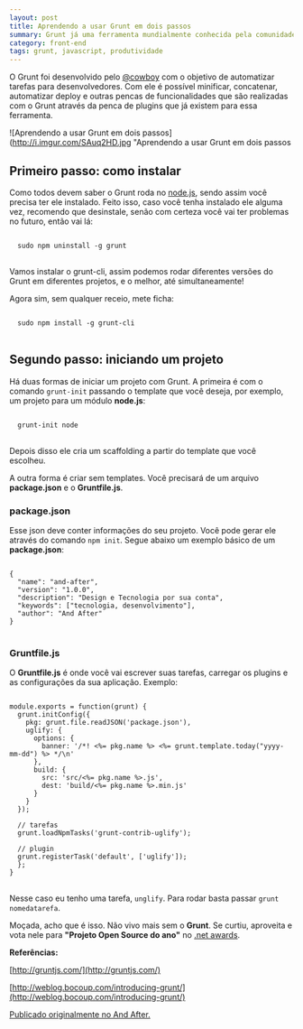 ```yaml
---
layout: post
title: Aprendendo a usar Grunt em dois passos
summary: Grunt já uma ferramenta mundialmente conhecida pela comunidade de desenvolvedores. Mesmo assim, conversando com colegas percebo que a maioria só conhece e não usa. Meu objetivo com esse post é intermediar o primeiro contato para que em poucos passos você já possa utilizá-lo sem complicações :)
category: front-end
tags: grunt, javascript, produtividade
---
```

O Grunt foi desenvolvido pelo [@cowboy](http://twitter.com/cowboy) com o objetivo de automatizar tarefas para desenvolvedores. Com ele é possí­vel minificar, concatenar, automatizar deploy e outras pencas de funcionalidades que são realizadas com o Grunt através da penca de plugins que já existem para essa ferramenta.

![Aprendendo a usar Grunt em dois passos](http://i.imgur.com/SAuq2HD.jpg "Aprendendo a usar Grunt em dois passos

## Primeiro passo: como instalar

Como todos devem saber o Grunt roda no [node.js](http://nodejs.org/), sendo assim você precisa ter ele instalado. Feito isso, caso você tenha instalado ele alguma vez, recomendo que desinstale, senão com certeza você vai ter problemas no futuro, então vai lá:

<pre>
<code class="language-bash">
  sudo npm uninstall -g grunt
</code>
</pre>

Vamos instalar o grunt-cli, assim podemos rodar diferentes versões do Grunt em diferentes projetos, e o melhor, até simultaneamente!

Agora sim, sem qualquer receio, mete ficha:

<pre>
<code class="language-bash">
  sudo npm install -g grunt-cli
</code>
</pre>

## Segundo passo: iniciando um projeto

Há duas formas de iniciar um projeto com Grunt. A primeira é com o comando `grunt-init` passando o template que você deseja, por exemplo, um projeto para um módulo **node.js**:

<pre>
<code class="language-bash">
  grunt-init node
</code>
</pre>

Depois disso ele cria um scaffolding a partir do template que você escolheu.

A outra forma é criar sem templates. Você precisará de um arquivo **package.json** e o **Gruntfile.js**.

### package.json

Esse json deve conter informações do seu projeto. Você pode gerar ele através do comando `npm init`. Segue abaixo um exemplo básico de um **package.json**:

<pre>
<code class="language-javascript">
{
  "name": "and-after",
  "version": "1.0.0",
  "description": "Design e Tecnologia por sua conta",
  "keywords": ["tecnologia, desenvolvimento"],
  "author": "And After"
}
</code>
</pre>

### Gruntfile.js

O **Gruntfile.js** é onde você vai escrever suas tarefas, carregar os plugins e as configurações da sua aplicação. Exemplo:

<pre>
<code class="language-javascript">
module.exports = function(grunt) {
  grunt.initConfig({
    pkg: grunt.file.readJSON('package.json'),
    uglify: {
      options: {
        banner: '/*! <%= pkg.name %> <%= grunt.template.today("yyyy-mm-dd") %> */\n'
      },
      build: {
        src: 'src/<%= pkg.name %>.js',
        dest: 'build/<%= pkg.name %>.min.js'
      }
    }
  });

  // tarefas
  grunt.loadNpmTasks('grunt-contrib-uglify');

  // plugin
  grunt.registerTask('default', ['uglify']);
  };
}
</code>
</pre>

Nesse caso eu tenho uma tarefa, `unglify`. Para rodar basta passar `grunt nomedatarefa`.

Moçada, acho que é isso. Não vivo mais sem o **Grunt**. Se curtiu, aproveita e vota nele para **"Projeto Open Source do ano"** no [.net awards](https://thenetawards.com/).

**Referências:**

[http://gruntjs.com/](http://gruntjs.com/)

[http://weblog.bocoup.com/introducing-grunt/](http://weblog.bocoup.com/introducing-grunt/)

[Publicado originalmente no And After.](http://andafter.org/publicacoes/aprendendo-a-usar-grunt-em-dois-passos.html)
